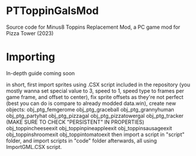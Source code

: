 # PTToppinGalsMod
 Source code for Minus8 Toppins Replacement Mod, a PC game mod for Pizza Tower (2023)

# Importing
In-depth guide coming soon

in short, first import sprites using .CSX script included in the repository (you mostly wanna set special value to 3, speed to 1, speed type to frames per game frame, and offset to center), fix sprite offsets as they're not perfect (best you can do is compare to already modded data.win), create new objects:
obj_ptg_femgerome
obj_ptg_graceball
obj_ptg_grannyhuman
obj_ptg_partyhat
obj_ptg_pizzagal
obj_ptg_pizzatowergal
obj_ptg_tracker (MAKE SURE TO CHECK "PERSISTENT" IN PROPERTIES)
obj_toppincheeseexit
obj_toppinpineappleexit
obj_toppinsausageexit
obj_toppinshroomexit
obj_toppintomatoexit
then import a script in "script" folder, and import scripts in "code" folder afterwards, all using ImportGML.CSX script.
